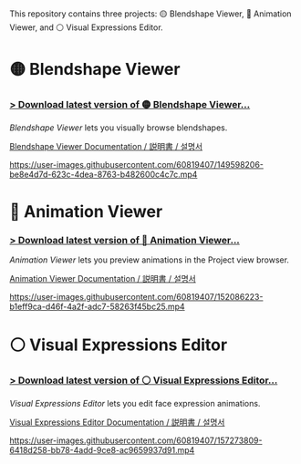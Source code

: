 This repository contains three projects: 🟡 Blendshape Viewer, 🔵 Animation Viewer, and ⚪ Visual Expressions Editor.

# 🟡 Blendshape Viewer

### [> Download latest version of 🟡 Blendshape Viewer...](https://github.com/hai-vr/blendshape-viewer/releases?q=BlendshapeViewer)

*Blendshape Viewer* lets you visually browse blendshapes.

[Blendshape Viewer Documentation / 説明書 / 설명서](https://hai-vr.notion.site/Blendshape-Viewer-d9e139664ff74677ad004b6f7cf9b1a7)

https://user-images.githubusercontent.com/60819407/149598206-be8e4d7d-623c-4dea-8763-b482600c4c7c.mp4

# 🔵 Animation Viewer

### [> Download latest version of 🔵 Animation Viewer...](https://github.com/hai-vr/blendshape-viewer/releases?q=AnimationViewer)

*Animation Viewer* lets you preview animations in the Project view browser.

[Animation Viewer Documentation / 説明書 / 설명서](https://hai-vr.notion.site/Animation-Viewer-2a4bc319631c44d383174bd140722e38)

https://user-images.githubusercontent.com/60819407/152086223-b1eff9ca-d46f-4a2f-adc7-58263f45bc25.mp4

# ⚪ Visual Expressions Editor

### [> Download latest version of ⚪ Visual Expressions Editor...](https://github.com/hai-vr/blendshape-viewer/releases?q=VisualExpressionsEditor)

*Visual Expressions Editor* lets you edit face expression animations.

[Visual Expressions Editor Documentation / 説明書 / 설명서](https://hai-vr.notion.site/Visual-Expressions-Editor-262f0ba4cfe24ba38278d99939a2a018)

https://user-images.githubusercontent.com/60819407/157273809-6418d258-bb78-4add-9ce8-ac9659937d91.mp4
